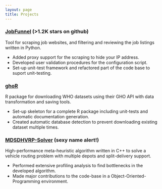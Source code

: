 ```yaml
---
layout: page
title: Projects
---
```


### [JobFunnel](https://github.com/PaulMcInnis/JobFunnel) (>1.2K stars on github)

Tool for scraping job websites, and filtering and reviewing the job listings written in Python.

- Added proxy support for the scraping to hide your IP address.
- Developed user validation procedures for the configuration script.
- Set-up unit-test framework and refactored part of the code base to suport unit-testing.

### [ghoR](https://github.com/markkvdb/ghoR)

R package for downloading WHO datasets using their GHO API with data transformation and saving tools.

- Set-up skeleton for a complete R package including unit-tests and automatic documentation generation.
- Created automatic database detection to prevent downloading existing dataset multiple times.

### [MDSDHVRP-Solver](https://github.com/markkvdb/MDSDHVRP-Solver) (sexy name alert!)

High-performance meta-heuristic algorithm written in C++ to solve a vehicle routing problem with multiple depots and split-delivery support.

- Performed extensive profiling analysis to find bottlenecks in the developed algorithm.
- Made major contributions to the code-base in a Object-Oriented-Programming environment.
